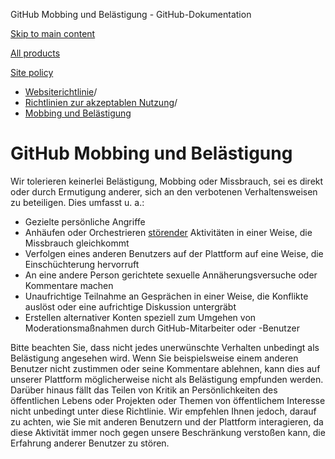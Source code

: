 GitHub Mobbing und Belästigung - GitHub-Dokumentation

[Skip to main content](#main-content)

[All products](/de)

[Site policy](/site-policy)

* [Websiterichtlinie](/de/site-policy)/
* [Richtlinien zur akzeptablen Nutzung](/de/site-policy/acceptable-use-policies)/
* [Mobbing und Belästigung](/de/site-policy/acceptable-use-policies/github-bullying-and-harassment)

GitHub Mobbing und Belästigung
==========

Wir tolerieren keinerlei Belästigung, Mobbing oder Missbrauch, sei es direkt oder durch Ermutigung anderer, sich an den verbotenen Verhaltensweisen zu beteiligen. Dies umfasst u. a.:

* Gezielte persönliche Angriffe
* Anhäufen oder Orchestrieren [störender](/de/site-policy/acceptable-use-policies/github-disrupting-the-experience-of-other-users) Aktivitäten in einer Weise, die Missbrauch gleichkommt
* Verfolgen eines anderen Benutzers auf der Plattform auf eine Weise, die Einschüchterung hervorruft
* An eine andere Person gerichtete sexuelle Annäherungsversuche oder Kommentare machen
* Unaufrichtige Teilnahme an Gesprächen in einer Weise, die Konflikte auslöst oder eine aufrichtige Diskussion untergräbt
* Erstellen alternativer Konten speziell zum Umgehen von Moderationsmaßnahmen durch GitHub-Mitarbeiter oder -Benutzer

Bitte beachten Sie, dass nicht jedes unerwünschte Verhalten unbedingt als Belästigung angesehen wird. Wenn Sie beispielsweise einem anderen Benutzer nicht zustimmen oder seine Kommentare ablehnen, kann dies auf unserer Plattform möglicherweise nicht als Belästigung empfunden werden. Darüber hinaus fällt das Teilen von Kritik an Persönlichkeiten des öffentlichen Lebens oder Projekten oder Themen von öffentlichem Interesse nicht unbedingt unter diese Richtlinie. Wir empfehlen Ihnen jedoch, darauf zu achten, wie Sie mit anderen Benutzern und der Plattform interagieren, da diese Aktivität immer noch gegen unsere Beschränkung verstoßen kann, die Erfahrung anderer Benutzer zu stören.
